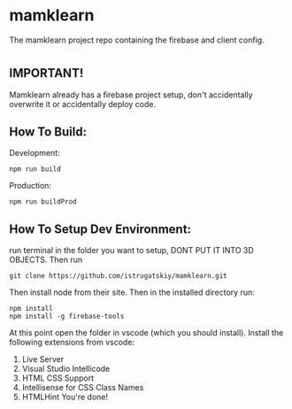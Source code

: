 # mamklearn
The mamklearn project repo containing the firebase and client config.
#
## IMPORTANT!
Mamklearn already has a firebase project setup, don't accidentally overwrite it
or accidentally deploy code.
## How To Build:
Development:
```
npm run build
```
Production:
```
npm run buildProd
```
## How To Setup Dev Environment:
run terminal in the folder you want to setup, DONT PUT IT INTO 3D OBJECTS.
Then run
```
git clone https://github.com/istrugatskiy/mamklearn.git
```
Then install node from their site.
Then in the installed directory run:
```
npm install
npm install -g firebase-tools
```
At this point open the folder in vscode (which you should install).
Install the following extensions from vscode:
1. Live Server
2. Visual Studio Intellicode
3. HTML CSS Support
4. Intellisense for CSS Class Names
5. HTMLHint
You're done!
